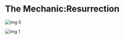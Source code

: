 # The Mechanic:Resurrection

![img 0](https://i.imgur.com/XTonYMl.jpg)

![img 1](https://i.imgur.com/BHugTMn.jpg)

